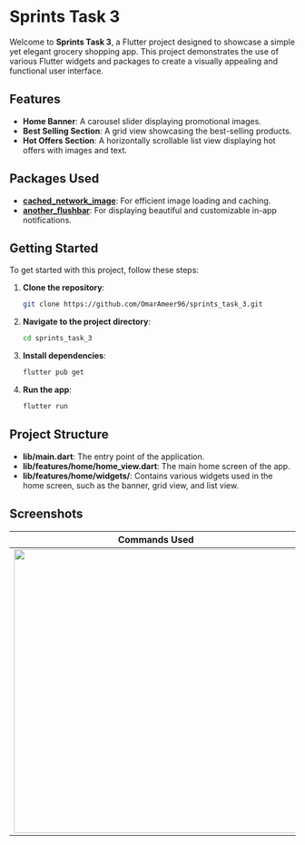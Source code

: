 # Sprints Task 3

Welcome to **Sprints Task 3**, a Flutter project designed to showcase a simple yet elegant grocery shopping app. This project demonstrates the use of various Flutter widgets and packages to create a visually appealing and functional user interface.

## Features

- **Home Banner**: A carousel slider displaying promotional images.
- **Best Selling Section**: A grid view showcasing the best-selling products.
- **Hot Offers Section**: A horizontally scrollable list view displaying hot offers with images and text.

## Packages Used

- **[cached_network_image](https://pub.dev/packages/cached_network_image)**: For efficient image loading and caching.
- **[another_flushbar](https://pub.dev/packages/another_flushbar)**: For displaying beautiful and customizable in-app notifications.

## Getting Started

To get started with this project, follow these steps:

1. **Clone the repository**:
   ```sh
   git clone https://github.com/OmarAmeer96/sprints_task_3.git
   ```
2. **Navigate to the project directory**:
   ```sh
   cd sprints_task_3
   ```
3. **Install dependencies**:
   ```sh
   flutter pub get
   ```
4. **Run the app**:
   ```sh
   flutter run
   ```

## Project Structure

- **lib/main.dart**: The entry point of the application.
- **lib/features/home/home_view.dart**: The main home screen of the app.
- **lib/features/home/widgets/**: Contains various widgets used in the home screen, such as the banner, grid view, and list view.

## Screenshots

| Commands Used             | Output                    | Emulator Output           |
| ------------------------- | ------------------------- | ------------------------- |
| <img src="" width="500"/> | <img src="" width="500"/> | <img src="" width="200"/> |
